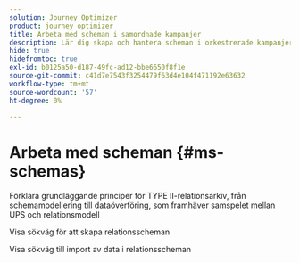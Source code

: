```yaml
---
solution: Journey Optimizer
product: journey optimizer
title: Arbeta med scheman i samordnade kampanjer
description: Lär dig skapa och hantera scheman i orkestrerade kampanjer
hide: true
hidefromtoc: true
exl-id: b0125a50-d187-49fc-ad12-bbe6650f8f1e
source-git-commit: c41d7e7543f3254479f63d4e104f471192e63632
workflow-type: tm+mt
source-wordcount: '57'
ht-degree: 0%

---
```


# Arbeta med scheman {#ms-schemas}

Förklara grundläggande principer för TYPE II-relationsarkiv, från schemamodellering till dataöverföring, som framhäver samspelet mellan UPS och relationsmodell

Visa sökväg för att skapa relationsscheman

Visa sökväg till import av data i relationsscheman
